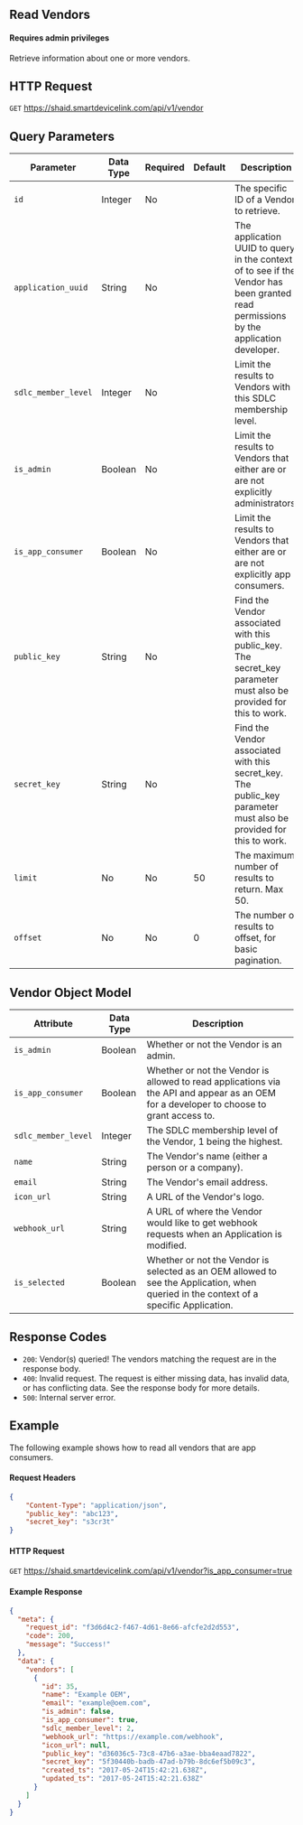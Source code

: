 ## Read Vendors
#### Requires admin privileges
Retrieve information about one or more vendors.

## HTTP Request
`GET` https://shaid.smartdevicelink.com/api/v1/vendor

## Query Parameters
| Parameter | Data Type | Required | Default | Description |
|-----------|-----------|----------|---------|-------------|
| `id` | Integer | No | | The specific ID of a Vendor to retrieve. |
| `application_uuid` | String | No | | The application UUID to query in the context of to see if the Vendor has been granted read permissions by the application developer. |
| `sdlc_member_level` | Integer | No | | Limit the results to Vendors with this SDLC membership level. |
| `is_admin` | Boolean | No | | Limit the results to Vendors that either are or are not explicitly administrators. |
| `is_app_consumer` | Boolean | No | | Limit the results to Vendors that either are or are not explicitly app consumers. |
| `public_key` | String | No | | Find the Vendor associated with this public_key. The secret_key parameter must also be provided for this to work. |
| `secret_key` | String | No | | Find the Vendor associated with this secret_key. The public_key parameter must also be provided for this to work. |
| `limit` | No | No | 50 | The maximum number of results to return. Max 50. |
| `offset` | No | No | 0 | The number of results to offset, for basic pagination. |

## Vendor Object Model
| Attribute | Data Type | Description |
|-----------|-----------|-------------|
| `is_admin` | Boolean | Whether or not the Vendor is an admin. |
| `is_app_consumer` | Boolean | Whether or not the Vendor is allowed to read applications via the API and appear as an OEM for a developer to choose to grant access to. |
| `sdlc_member_level` | Integer | The SDLC membership level of the Vendor, 1 being the highest. |
| `name` | String | The Vendor's name (either a person or a company). |
| `email` | String | The Vendor's email address. |
| `icon_url` | String | A URL of the Vendor's logo. |
| `webhook_url` | String | A URL of where the Vendor would like to get webhook requests when an Application is modified. |
| `is_selected` | Boolean | Whether or not the Vendor is selected as an OEM allowed to see the Application, when queried in the context of a specific Application. |

## Response Codes
* `200`: Vendor(s) queried! The vendors matching the request are in the response body.
* `400`: Invalid request. The request is either missing data, has invalid data, or has conflicting data. See the response body for more details.
* `500`: Internal server error.

## Example
The following example shows how to read all vendors that are app consumers.

#### Request Headers
```json
{
    "Content-Type": "application/json",
    "public_key": "abc123",
    "secret_key": "s3cr3t"
}
```

#### HTTP Request
`GET` https://shaid.smartdevicelink.com/api/v1/vendor?is_app_consumer=true

#### Example Response
```json
{
  "meta": {
    "request_id": "f3d6d4c2-f467-4d61-8e66-afcfe2d2d553",
    "code": 200,
    "message": "Success!"
  },
  "data": {
    "vendors": [
      {
        "id": 35,
        "name": "Example OEM",
        "email": "example@oem.com",
        "is_admin": false,
        "is_app_consumer": true,
        "sdlc_member_level": 2,
        "webhook_url": "https://example.com/webhook",
        "icon_url": null,
        "public_key": "d36036c5-73c8-47b6-a3ae-bba4eaad7822",
        "secret_key": "5f30440b-badb-47ad-b79b-8dc6ef5b09c3",
        "created_ts": "2017-05-24T15:42:21.638Z",
        "updated_ts": "2017-05-24T15:42:21.638Z"
      }
    ]
  }
}
```
